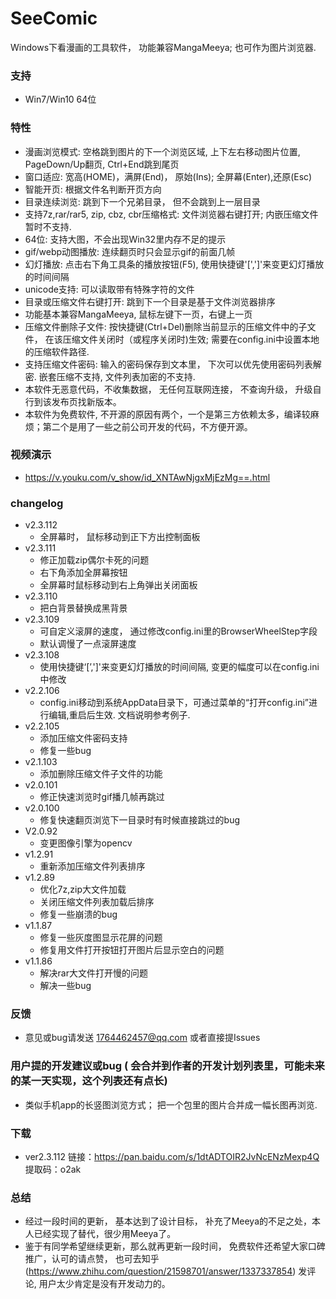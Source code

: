 # SeeComic
Windows下看漫画的工具软件， 功能兼容MangaMeeya; 也可作为图片浏览器.

### 支持
- Win7/Win10 64位

### 特性
  - 漫画浏览模式: 空格跳到图片的下一个浏览区域, 上下左右移动图片位置, PageDown/Up翻页, Ctrl+End跳到尾页
  - 窗口适应: 宽高(HOME)，满屏(End)， 原始(Ins); 全屏幕(Enter),还原(Esc)
  - 智能开页: 根据文件名判断开页方向
  - 目录连续浏览: 跳到下一个兄弟目录， 但不会跳到上一层目录
  - 支持7z,rar/rar5, zip, cbz, cbr压缩格式: 文件浏览器右键打开; 内嵌压缩文件暂时不支持.
  - 64位: 支持大图，不会出现Win32里内存不足的提示
  - gif/webp动图播放: 连续翻页时只会显示gif的前面几帧
  - 幻灯播放: 点击右下角工具条的播放按钮(F5), 使用快捷键'[',']'来变更幻灯播放的时间间隔
  - unicode支持: 可以读取带有特殊字符的文件
  - 目录或压缩文件右键打开: 跳到下一个目录是基于文件浏览器排序
  - 功能基本兼容MangaMeeya, 鼠标左键下一页，右键上一页
  - 压缩文件删除子文件: 按快捷键(Ctrl+Del)删除当前显示的压缩文件中的子文件， 在该压缩文件关闭时（或程序关闭时)生效; 需要在config.ini中设置本地的压缩软件路径.
  - 支持压缩文件密码: 输入的密码保存到文本里， 下次可以优先使用密码列表解密. 嵌套压缩不支持, 文件列表加密的不支持.
  - 本软件无恶意代码，不收集数据， 无任何互联网连接， 不查询升级， 升级自行到该发布页找新版本。
  - 本软件为免费软件, 不开源的原因有两个，一个是第三方依赖太多，编译较麻烦；第二个是用了一些之前公司开发的代码，不方便开源。

### 视频演示
  - https://v.youku.com/v_show/id_XNTAwNjgxMjEzMg==.html

### changelog
  - v2.3.112
    - 全屏幕时， 鼠标移动到正下方出控制面板
  - v2.3.111
    - 修正加载zip偶尔卡死的问题
    - 右下角添加全屏幕按钮
    - 全屏幕时鼠标移动到右上角弹出关闭面板
  - v2.3.110
    - 把白背景替换成黑背景
  - v2.3.109
    - 可自定义滚屏的速度， 通过修改config.ini里的BrowserWheelStep字段
    - 默认调慢了一点滚屏速度
  - v2.3.108
    - 使用快捷键‘[’,']'来变更幻灯播放的时间间隔, 变更的幅度可以在config.ini中修改
  - v2.2.106
    - config.ini移动到系统AppData目录下，可通过菜单的“打开config.ini”进行编辑,重启后生效. 文档说明参考例子.
  - v2.2.105
    - 添加压缩文件密码支持
    - 修复一些bug
  - v2.1.103
    - 添加删除压缩文件子文件的功能
  - v2.0.101
    - 修正快速浏览时gif播几帧再跳过
  - v2.0.100
    - 修复快速翻页浏览下一目录时有时候直接跳过的bug
  - V2.0.92
    - 变更图像引擎为opencv
  - v1.2.91
	 - 重新添加压缩文件列表排序
  - v1.2.89
    - 优化7z,zip大文件加载
    - 关闭压缩文件列表加载后排序
    - 修复一些崩溃的bug
  - v1.1.87
    - 修复一些灰度图显示花屏的问题
    - 修复用文件打开按钮打开图片后显示空白的问题
  - v1.1.86
    - 解决rar大文件打开慢的问题
    - 解决一些bug

### 反馈
  - 意见或bug请发送 1764462457@qq.com 或者直接提Issues
### 用户提的开发建议或bug ( 会合并到作者的开发计划列表里，可能未来的某一天实现，这个列表还有点长)
  - 类似手机app的长竖图浏览方式； 把一个包里的图片合并成一幅长图再浏览.

### 下载
 - ver2.3.112
 链接：https://pan.baidu.com/s/1dtADTOIR2JvNcENzMexp4Q
 提取码：o2ak

### 总结
  - 经过一段时间的更新， 基本达到了设计目标， 补充了Meeya的不足之处，本人已经实现了替代，很少用Meeya了。
  - 鉴于有同学希望继续更新，那么就再更新一段时间， 免费软件还希望大家口碑推广，认可的请点赞， 也可去知乎(https://www.zhihu.com/question/21598701/answer/1337337854) 发评论, 用户太少肯定是没有开发动力的。
